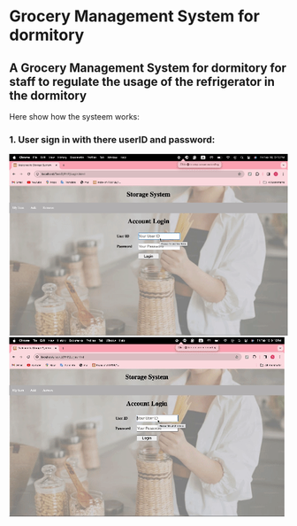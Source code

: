 # Grocery Management System for dormitory
## A Grocery Management System for dormitory for staff to regulate the usage of the refrigerator in the dormitory

Here show how the systeem works:
### 1. User sign in with there userID and password:
![Alt text](https://github.com/William-07/Grocery-Management-System-for-Dormitory-Refrigerators/blob/main/GIF/Login.gif "GIF Title")
![Alt text](https://github.com/William-07/Grocery-Management-System-for-Dormitory-Refrigerators/blob/main/GIF/Login2.gif "GIF Title")

